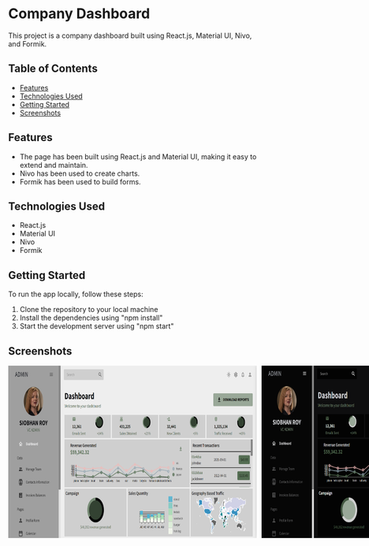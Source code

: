 # Company Dashboard

This project is a company dashboard built using React.js, Material UI, Nivo, and Formik.


## Table of Contents
+ [Features](#Features)
+ [Technologies Used](#Technologies-Used)
+ [Getting Started](#Getting-Started)
+ [Screenshots](#Screenshots)


## Features
+ The page has been built using React.js and Material UI, making it easy to extend and maintain.
+ Nivo has been used to create charts.
+ Formik has been used to build forms.

## Technologies Used
+ React.js
+ Material UI
+ Nivo
+ Formik

## Getting Started
To run the app locally, follow these steps:

1. Clone the repository to your local machine
2. Install the dependencies using "npm install"
3. Start the development server using "npm start"

## Screenshots
<div style="display: flex; flex-direction: row;">
  <img  style="margin-right: 10px;" src="https://github.com/NilArj/company-dashboard/blob/8f545ddc6ef854ca188a5cadd4988bc0003ef58f/src/images/screenshot(1).png" alt="dashboard" width="600" height="350">
   <img  style="margin-right: 10px;" src="https://github.com/NilArj/company-dashboard/blob/8f545ddc6ef854ca188a5cadd4988bc0003ef58f/src/images/screenshot.png" alt="dashboard" width="600" height="350">
   <img  style="margin-right: 10px;" src="https://github.com/NilArj/company-dashboard/blob/8f545ddc6ef854ca188a5cadd4988bc0003ef58f/src/images/ezgif-video-to-gif.gif" alt="dashboard" width="600" height="350">
 
</div>

